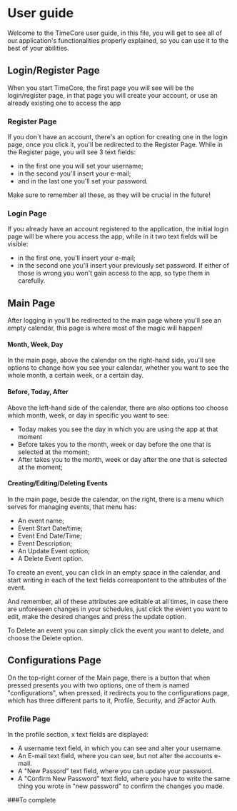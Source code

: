 # User guide

Welcome to the TimeCore user guide, in this file, you will get to see all of our application's functionalities properly explained, so you can use it to the best of your abilities.

## Login/Register Page

When you start TimeCore, the first page you will see will be the login/register page, in that page you will create your account, or use an already existing one to access the app

### Register Page

If you don´t have an account, there's an option for creating one in the login page, once you click it, you'll be redirected to the Register Page.
While in the Register page, you will see 3 text fields:

- in the first one you will set your username;
- in the second you'll insert your e-mail;
- and in the last one you'll set your password.

Make sure to remember all these, as they will be crucial in the future!

### Login Page

If you already have an account registered to the application, the initial login page will be where you access the app, while in it two text fields will be visible:

- in the first one, you'll insert your e-mail;
- in the second one you'll insert your previously set password.
If either of those is wrong you won't gain access to the app, so type them in carefully.

## Main Page

After logging in you'll be redirected to the main page where you'll see an empty calendar, this page is where most of the magic will happen!

#### Month, Week, Day 

In the main page, above the calendar on the right-hand side, you'll see options to change how you see your calendar, whether you want to see the whole month,
a certain week, or a certain day.

#### Before, Today, After

Above the left-hand side of the calendar, there are also options too choose which month, week, or day in specific you want to see:

- Today makes you see the day in which you are using the app at that moment
- Before takes you to the month, week or day before the one that is selected at the moment;
- After takes you to the month, week or day after the one that is selected at the moment;

#### Creating/Editing/Deleting Events

In the main page, beside the calendar, on the right, there is a menu which serves for managing events, that menu has:

- An event name;
- Event Start Date/time;
- Event End Date/Time;
- Event Description;
- An Update Event option;
- A Delete Event option.

To create an event, you can click in an empty space in the calendar, and start writing in each of the text fields correspontent to the attributes of the event.

And remember, all of these attributes are editable at all times, in case there are unforeseen changes in your schedules, just click the event you want to edit,
make the desired changes and press the update option.

To Delete an event you can simply click the event you want to delete, and choose the Delete option.

## Configurations Page

On the top-right corner of the Main page, there is a button that when pressed presents you with two options, one of them is named "configurations", 
when pressed, it redirects you to the configurations page, which has three different parts to it, Profile, Security, and 2Factor Auth.

### Profile Page

In the profile section, x text fields are displayed:

- A username text field, in which you can see and alter your username.
- An E-mail text field, where you can see, but not alter the accounts e-mail.
- A "New Passord" text field, where you can update your password.
- A "Confirm New Password" text field, where you have to write the same thing you wrote in "new password" to confirm the changes you made.

###To complete 






